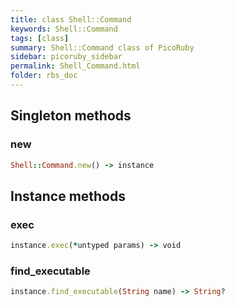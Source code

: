 ```yaml
---
title: class Shell::Command
keywords: Shell::Command
tags: [class]
summary: Shell::Command class of PicoRuby
sidebar: picoruby_sidebar
permalink: Shell_Command.html
folder: rbs_doc
---
```

## Singleton methods
### new

```ruby
Shell::Command.new() -> instance
```
## Instance methods
### exec

```ruby
instance.exec(*untyped params) -> void
```
### find_executable

```ruby
instance.find_executable(String name) -> String?
```
